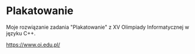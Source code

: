 # Plakatowanie

Moje rozwiązanie zadania "Plakatowanie" z XV Olimpiady Informatycznej w języku C++.

https://www.oi.edu.pl/ 
